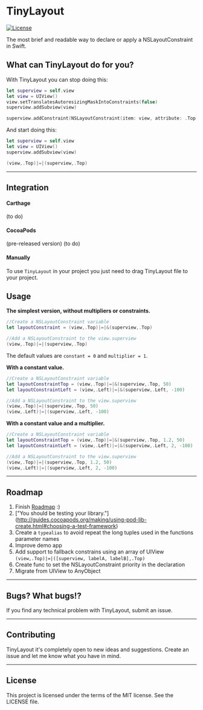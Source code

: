 # TinyLayout

<!---[![Twitter: @Rubn_Rocks](https://img.shields.io/badge/contact-@RubnRocks-blue.svg?style=flat)](http://goo.gl/lepedg)--->
[![License](http://img.shields.io/badge/license-MIT-green.svg?style=flat)](https://github.com/rubenroques/TinyLayout/blob/master/LICENSE)

The most brief and readable way to declare or apply a NSLayoutConstraint in Swift.

## What can TinyLayout do for you?
With TinyLayout you can stop doing this:

```swift
let superview = self.view
let view = UIView()
view.setTranslatesAutoresizingMaskIntoConstraints(false)
superview.addSubview(view)

superview.addConstraint(NSLayoutConstraint(item: view, attribute: .Top, relatedBy: .Equal, toItem: superview, attribute: .Top, multiplier: 1, constant:0))
```

And start doing this:
```swift
let superview = self.view
let view = UIView()
superview.addSubview(view)

(view,.Top)|=|(superview,.Top)
```
---


## Integration

#### Carthage
(to do)

#### CocoaPods 
(pre-released version)
(to do)

#### Manually
To use ```TinyLayout``` in your project you just need to drag TinyLayout file to your project.

## Usage
**The simplest version, without multipliers or constraints.**
```swift
//Create a NSLayoutConstraint variable
let layoutConstraint = (view,.Top)|=|&(superview,.Top)
```
```swift
//Add a NSLayoutConstraint to the view.superview
(view,.Top)|=|(superview,.Top)
```
The default values are ```constant = 0``` and ```multiplier = 1```.

**With a constant value.**
```swift
//Create a NSLayoutConstraint variable
let layoutConstraintTop = (view,.Top)|=|&(superview,.Top, 50)
let layoutConstraintLeft = (view,.Left)|=|&(superview,.Left, -100)
```
```swift
//Add a NSLayoutConstraint to the view.superview
(view,.Top)|=|(superview,.Top, 50)
(view,.Left)|=|(superview,.Left, -100)
```

**With a constant value and a multiplier.**
```swift
//Create a NSLayoutConstraint variable
let layoutConstraintTop = (view,.Top)|=|&(superview,.Top, 1.2, 50)
let layoutConstraintLeft = (view,.Left)|=|&(superview,.Left, 2, -100)
```
```swift
//Add a NSLayoutConstraint to the view.superview
(view,.Top)|=|(superview,.Top, 1.2, 50)
(view,.Left)|=|(superview,.Left, 2, -100)
```


---
## Roadmap
1. Finish [Roadmap](#roadmap)  :)
2. ["You should be testing your library."] (http://guides.cocoapods.org/making/using-pod-lib-create.html#choosing-a-test-framework)
3. Create a ```typealias``` to avoid repeat the long tuples used in the functions parameter names
4. Improve demo app
5. Add support to fallback constrains using an array of UIView ```(view,.Top)|=|([superview, labelA, labelB],.Top)```
6. Create func to set the NSLayoutConstraint priority in the declaration
7. Migrate from UIView to AnyObject


---
## Bugs? What bugs!?
If you find any technical problem with TinyLayout, submit an issue.

---
## Contributing
TinyLayout it's completely open to new ideas and suggestions. Create an issue and let me know what you have in mind.

---
## License
This project is licensed under the terms of the MIT license. See the LICENSE file.
